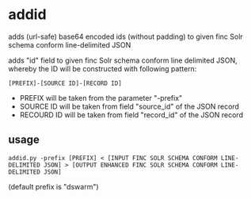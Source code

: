 # addid

adds (url-safe) base64 encoded ids (without padding) to given finc Solr schema conform line-delimited JSON

adds "id" field to given finc Solr schema conform line delimited JSON, whereby the ID will be constructed with following pattern:

    [PREFIX]-[SOURCE ID]-[RECORD ID]

 * PREFIX will be taken from the parameter "-prefix"
 * SOURCE ID will be taken from field "source_id" of the JSON record
 * RECOURD ID will be taken from field "record_id" of the JSON record

## usage

    addid.py -prefix [PREFIX] < [INPUT FINC SOLR SCHEMA CONFORM LINE-DELIMITED JSON] > [OUTPUT ENHANCED FINC SOLR SCHEMA CONFORM LINE-DELIMITED JSON]

(default prefix is "dswarm")
